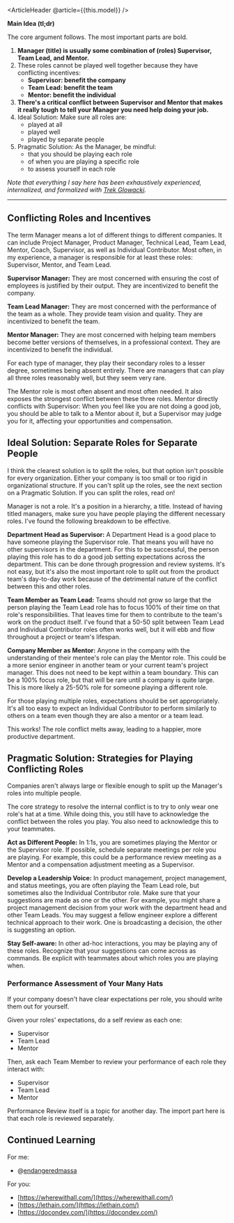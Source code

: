 <ArticleHeader @article={{this.model}} />

<b>Main Idea (tl;dr)</b>

The core argument follows. The most important parts are bold.

1. **Manager (title) is usually some combination of (roles) Supervisor, Team Lead, and Mentor.**
2. These roles cannot be played well together because they have conflicting incentives:
    * **Supervisor: benefit the company**
    * **Team Lead: benefit the team**
    * **Mentor: benefit the individual**
3. **There's a critical conflict between Supervisor and Mentor that makes it really tough to tell your Manager you need help doing your job.**
4. Ideal Solution: Make sure all roles are:
    * played at all
    * played well
    * played by separate people
5. Pragmatic Solution: As the Manager, be mindful:
    * that you should be playing each role
    * of when you are playing a specific role
    * to assess yourself in each role

*Note that everything I say here has been exhaustively experienced, internalized, and formalized with [Trek Glowacki](https://twitter.com/trek/).*

---

## **Conflicting Roles and Incentives**

The term Manager means a lot of different things to different companies. It can include Project Manager, Product Manager, Technical Lead, Team Lead, Mentor, Coach, Supervisor, as well as Individual Contributor. Most often, in my experience, a manager is responsible for at least these roles: Supervisor, Mentor, and Team Lead.

**Supervisor Manager:** They are most concerned with ensuring the cost of employees is justified by their output. They are incentivized to benefit the company.

**Team Lead Manager:** They are most concerned with the performance of the team as a whole. They provide team vision and quality. They are incentivized to benefit the team.

**Mentor Manager:** They are most concerned with helping team members become better versions of themselves, in a professional context. They are incentivized to benefit the individual.

For each type of manager, they play their secondary roles to a lesser degree, sometimes being absent entirely. There are managers that can play all three roles reasonably well, but they seem very rare.

The Mentor role is most often absent and most often needed. It also exposes the strongest conflict between these three roles. Mentor directly conflicts with Supervisor: When you feel like you are not doing a good job, you should be able to talk to a Mentor about it, but a Supervisor may judge you for it, affecting your opportunities and compensation.

## **Ideal Solution: Separate Roles for Separate People**

I think the clearest solution is to split the roles, but that option isn't possible for every organization. Either your company is too small or too rigid in organizational structure. If you can't split up the roles, see the next section on a Pragmatic Solution. If you can split the roles, read on!

Manager is not a role. It's a position in a hierarchy, a title. Instead of having titled managers, make sure you have people playing the different necessary roles. I've found the following breakdown to be effective.

**Department Head as Supervisor:** A Department Head is a good place to have someone playing the Supervisor role. That means you will have no other supervisors in the department. For this to be successful, the person playing this role has to do a good job setting expectations across the department. This can be done through progression and review systems. It's not easy, but it's also the most important role to split out from the product team's day-to-day work because of the detrimental nature of the conflict between this and other roles.

**Team Member as Team Lead:** Teams should not grow so large that the person playing the Team Lead role has to focus 100% of their time on that role's responsibilities. That leaves time for them to contribute to the team's work on the product itself. I've found that a 50-50 split between Team Lead and Individual Contributor roles often works well, but it will ebb and flow throughout a project or team's lifespan.

**Company Member as Mentor:** Anyone in the company with the understanding of their mentee's role can play the Mentor role. This could be a more senior engineer in another team or your current team's project manager. This does not need to be kept within a team boundary. This can be a 100% focus role, but that will be rare until a company is quite large. This is more likely a 25-50% role for someone playing a different role.

For those playing multiple roles, expectations should be set appropriately. It's all too easy to expect an Individual Contributor to perform similarly to others on a team even though they are also a mentor or a team lead.

This works! The role conflict melts away, leading to a happier, more productive department.

## **Pragmatic Solution: Strategies for Playing Conflicting Roles**

Companies aren't always large or flexible enough to split up the Manager's roles into multiple people.

The core strategy to resolve the internal conflict is to try to only wear one role's hat at a time. While doing this, you still have to acknowledge the conflict between the roles you play. You also need to acknowledge this to your teammates.

**Act as Different People:** In 1:1s, you are sometimes playing the Mentor or the Supervisor role. If possible, schedule separate meetings per role you are playing. For example, this could be a performance review meeting as a Mentor and a compensation adjustment meeting as a Supervisor.

**Develop a Leadership Voice:** In product management, project management, and status meetings, you are often playing the Team Lead role, but sometimes also the Individual Contributor role. Make sure that your suggestions are made as one or the other. For example, you might share a project management decision from your work with the department head and other Team Leads. You may suggest a fellow engineer explore a different technical approach to their work. One is broadcasting a decision, the other is suggesting an option.

**Stay Self-aware:** In other ad-hoc interactions, you may be playing any of these roles. Recognize that your suggestions can come across as commands. Be explicit with teammates about which roles you are playing when.

### Performance Assessment **of Your Many Hats**

If your company doesn't have clear expectations per role, you should write them out for yourself.

Given your roles' expectations, do a self review as each one:

- Supervisor
- Team Lead
- Mentor

Then, ask each Team Member to review your performance of each role they interact with:

- Supervisor
- Team Lead
- Mentor

Performance Review itself is a topic for another day. The import part here is that each role is reviewed separately.

## Continued Learning

For me:

- @[endangeredmassa](https://twitter.com/endangeredmassa)

For you:

- [https://wherewithall.com/](https://wherewithall.com/)
- [https://lethain.com/](https://lethain.com/)
- [https://docondev.com/](https://docondev.com/)
